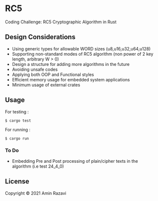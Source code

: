 # RC5

Coding Challenge: RC5 Cryptographic Algorithm in Rust

## Design Considerations

- Using generic types for allowable WORD sizes (u8,u16,u32,u64,u128)
- Supporting non-standard modes of RC5 algorithm (non power of 2 key length, arbitrary W > 0)
- Design a structure for adding more algorithms in the future
- Avoiding unsafe codes
- Applying both OOP and Functional styles
- Efficient memory usage for embedded system applications
- Minimum usage of external crates

## Usage

For testing : 

    $ cargo test
 
For running :     
	
	$ cargo run

### To Do
- Embedding Pre and Post processing of plain/cipher texts in the algorithm (i.e test 24_4_0)


## License
Copyright © 2021 Amin Razavi
